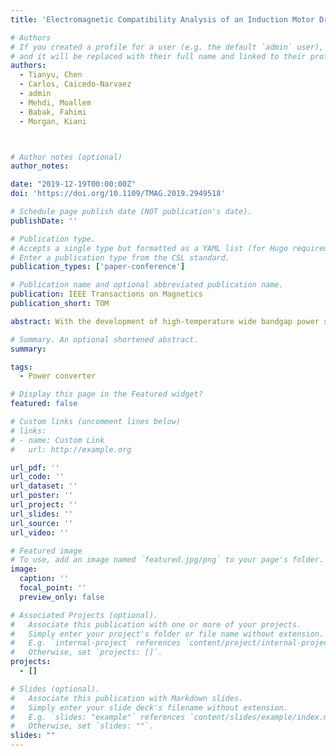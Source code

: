 ```yaml
---
title: 'Electromagnetic Compatibility Analysis of an Induction Motor Drive With Integrated Power Converter'

# Authors
# If you created a profile for a user (e.g. the default `admin` user), write the username (folder name) here
# and it will be replaced with their full name and linked to their profile.
authors:
  - Tianyu, Chen
  - Carlos, Caicedo-Narvaez
  - admin
  - Mehdi, Moallem
  - Babak, Fahimi
  - Morgan, Kiani



# Author notes (optional)
author_notes:

date: "2019-12-19T00:00:00Z"
doi: 'https://doi.org/10.1109/TMAG.2019.2949518'

# Schedule page publish date (NOT publication's date).
publishDate: ''

# Publication type.
# Accepts a single type but formatted as a YAML list (for Hugo requirements).
# Enter a publication type from the CSL standard.
publication_types: ['paper-conference']

# Publication name and optional abbreviated publication name.
publication: IEEE Transactions on Magnetics
publication_short: TOM

abstract: With the development of high-temperature wide bandgap power semiconductors, such as SiC MOSFET and GaN HEMT, it becomes possible to integrate the power converter directly into motors. However, the leakage magnetic flux in the motor may cause interference with the operation of the electronic circuit. In this article, the electromagnetic compatibility of the power converter integrated in an induction motor is investigated. The simulation shows that the leakage magnetic flux of the end-winding will penetrate into the nearby area, and it will cause interference with the Hall-effect current sensors if the power converter is mounted in the space between the motor end cap and the end-winding. A prototype of the GaN-HEMT-based power converter is built and integrated into a 3-hp induction motor. The leakage magnetic flux is scanned by the linear Hall-effect sensors and the measured result is aligned with the finite-element simulation.

# Summary. An optional shortened abstract.
summary:

tags:
  - Power converter

# Display this page in the Featured widget?
featured: false

# Custom links (uncomment lines below)
# links:
# - name: Custom Link
#   url: http://example.org

url_pdf: ''
url_code: ''
url_dataset: ''
url_poster: ''
url_project: ''
url_slides: ''
url_source: ''
url_video: ''

# Featured image
# To use, add an image named `featured.jpg/png` to your page's folder.
image:
  caption: ''
  focal_point: ''
  preview_only: false

# Associated Projects (optional).
#   Associate this publication with one or more of your projects.
#   Simply enter your project's folder or file name without extension.
#   E.g. `internal-project` references `content/project/internal-project/index.md`.
#   Otherwise, set `projects: []`.
projects:
  - []

# Slides (optional).
#   Associate this publication with Markdown slides.
#   Simply enter your slide deck's filename without extension.
#   E.g. `slides: "example"` references `content/slides/example/index.md`.
#   Otherwise, set `slides: ""`.
slides: ""
---
```


